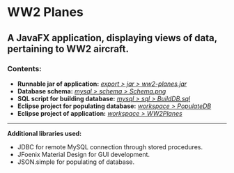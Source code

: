 # WW2 Planes

## A JavaFX application, displaying views of data, pertaining to WW2 aircraft.

### Contents:

- **Runnable jar of application:** [*export > jar > ww2-planes.jar*](https://github.com/jasonthorne/WW2Planes/tree/main/export/jar)
- **Database schema:** [*mysql > schema > Schema.png*](https://github.com/jasonthorne/WW2Planes/tree/main/mysql/schema)
- **SQL script for building database:** [*mysql > sql > BuildDB.sql*](https://github.com/jasonthorne/WW2Planes/tree/main/mysql/sql)
- **Eclipse project for populating database:** [*workspace > PopulateDB*](https://github.com/jasonthorne/WW2Planes/tree/main/workspace/PopulateDB)
- **Eclipse project of application:** [*workspace > WW2Planes*](https://github.com/jasonthorne/WW2Planes/tree/main/workspace/WW2Planes)
****
**Additional libraries used:**

- JDBC for remote MySQL connection through stored procedures.
- JFoenix Material Design for GUI development.
- JSON.simple for populating of database.
